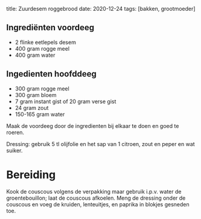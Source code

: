 title: Zuurdesem roggebrood
date: 2020-12-24
tags: [bakken, grootmoeder]

## Ingrediënten voordeeg
- 2 flinke eetlepels desem
- 400 gram rogge meel
- 400 gram water

## Ingedienten hoofddeeg
- 300 gram rogge meel
- 300 gram bloem
- 7 gram instant gist of 20 gram verse gist
- 24 gram zout
- 150-165 gram water

Maak de voordeeg door de ingredienten bij elkaar te doen en goed te roeren. 




Dressing: gebruik 5 tl olijfolie en het sap van 1 citroen, zout en peper en wat suiker.

# Bereiding
Kook de couscous volgens de verpakking maar gebruik i.p.v. water de groentebouillon; laat de couscous afkoelen. Meng de dressing onder de couscous en voeg de kruiden, lenteuitjes, en paprika in blokjes gesneden toe.
